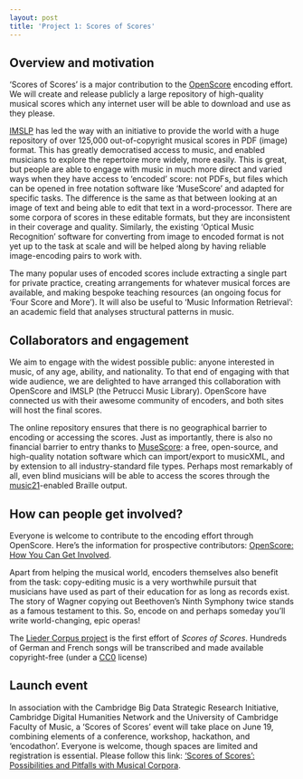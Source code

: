 ```yaml
---
layout: post
title: 'Project 1: Scores of Scores'
---
```


## Overview and motivation

‘Scores of Scores’ is a major contribution to the [OpenScore](https://openscore.cc/) encoding effort. We will create and release publicly a large repository of high-quality musical scores which any internet user will be able to download and use as they please.

[IMSLP](http://imslp.org/) has led the way with an initiative to provide the world with a huge repository of over 125,000 out-of-copyright musical scores in PDF (image) format. This has greatly democratised access to music, and enabled musicians to explore the repertoire more widely, more easily. This is great, but people are able to engage with music in much more direct and varied ways when they have access to ‘encoded’ score: not PDFs, but files which can be opened in free notation software like ‘MuseScore’ and adapted for specific tasks. The difference is the same as that between looking at an image of text and being able to edit that text in a word-processor. There are some corpora of scores in these editable formats, but they are inconsistent in their coverage and quality. Similarly, the existing ‘Optical Music Recognition’ software for converting from image to encoded format is not yet up to the task at scale and will be helped along by having reliable image-encoding pairs to work with.

The many popular uses of encoded scores include extracting a single part for private practice, creating arrangements for whatever musical forces are available, and making bespoke teaching resources (an ongoing focus for ‘Four Score and More’). It will also be useful to ‘Music Information Retrieval’: an academic field that analyses structural patterns in music.

## Collaborators and engagement

We aim to engage with the widest possible public: anyone interested in music, of any age, ability, and nationality. To that end of engaging with that wide audience, we are delighted to have arranged this collaboration with OpenScore and IMSLP (the Petrucci Music Library). OpenScore have connected us with their awesome community of encoders, and both sites will host the final scores.

The online repository ensures that there is no geographical barrier to encoding or accessing the scores. Just as importantly, there is also no financial barrier to entry thanks to [MuseScore](https://musescore.com): a free, open-source, and high-quality notation software which can import/export to musicXML, and by extension to all industry-standard file types. Perhaps most remarkably of all, even blind musicians will be able to access the scores through the [music21](http://web.mit.edu/music21/)-enabled Braille output.

## How can people get involved?

Everyone is welcome to contribute to the encoding effort through OpenScore. Here’s the information for prospective contributors: [OpenScore: How You Can Get Involved](https://musescore.org/en/user/57401/blog/2017/07/11/openscore-how-you-can-get-involved).

Apart from helping the musical world, encoders themselves also benefit from the task: copy-editing music is a very worthwhile pursuit that musicians have used as part of their education for as long as records exist. The story of Wagner copying out Beethoven’s Ninth Symphony twice stands as a famous testament to this. So, encode on and perhaps someday you’ll write world-changing, epic operas!

The [Lieder Corpus project](/scores-of-scores/lieder-corpus-project) is the first effort of _Scores of Scores_. Hundreds of German and French songs will be transcribed and made available copyright-free (under a [CC0](https://creativecommons.org/publicdomain/zero/1.0/) license)

## Launch event

In association with the Cambridge Big Data Strategic Research Initiative, Cambridge Digital Humanities Network and the University of Cambridge Faculty of Music, a ‘Scores of Scores’ event will take place on June 19, combining elements of a conference, workshop, hackathon, and ‘encodathon’. Everyone is welcome, though spaces are limited and registration is essential. Please follow this link: [‘Scores of Scores’: Possibilities and Pitfalls with Musical Corpora](https://www.bigdata.cam.ac.uk/events/cambridge-big-data-events/2018scores-of-scores2019-possibilities-and-pitfalls-with-musical-corpora).
